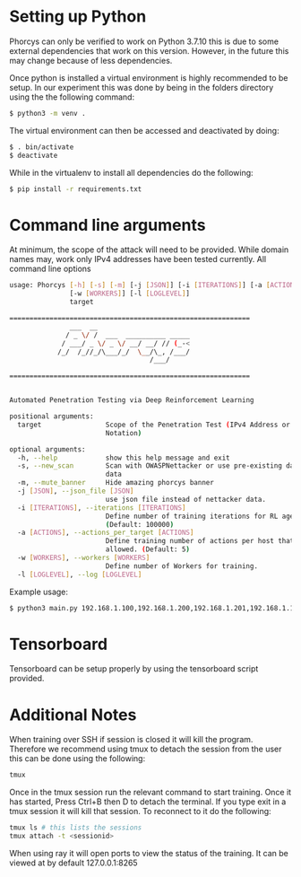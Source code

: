 # Setting up Python

Phorcys can only be verified to work on Python 3.7.10 this is due to some external dependencies that work on this version. However, in the future this may change because of less dependencies.

Once python is installed a virtual environment is highly recommended to be setup. In our experiment this was done by being in the folders directory using the the following command:

```bash
$ python3 -m venv .
```

The virtual environment can then be accessed and deactivated by doing:

```bash
$ . bin/activate
$ deactivate
```

While in the virtualenv to install all dependencies do the following:

```bash
$ pip install -r requirements.txt
```
# Command line arguments

At minimum, the scope of the attack will need to be provided. While domain names may, work only IPv4 addresses have been tested currently. All command line options

```bash
usage: Phorcys [-h] [-s] [-m] [-j [JSON]] [-i [ITERATIONS]] [-a [ACTIONS]]
               [-w [WORKERS]] [-l [LOGLEVEL]]
               target

============================================================
               ___  __                   
              / _ \/ /  ___  __________ _____
             / ___/ _ \/ _ \/ __/ __/ // (_-<
            /_/  /_//_/\___/_/  \__/\_, /___/
                                   /___/

============================================================


Automated Penetration Testing via Deep Reinforcement Learning

positional arguments:
  target                Scope of the Penetration Test (IPv4 Address or CIDR
                        Notation)

optional arguments:
  -h, --help            show this help message and exit
  -s, --new_scan        Scan with OWASPNettacker or use pre-existing data scan
                        data
  -m, --mute_banner     Hide amazing phorcys banner
  -j [JSON], --json_file [JSON]
                        use json file instead of nettacker data.
  -i [ITERATIONS], --iterations [ITERATIONS]
                        Define number of training iterations for RL agent
                        (Default: 100000)
  -a [ACTIONS], --actions_per_target [ACTIONS]
                        Define training number of actions per host that is
                        allowed. (Default: 5)
  -w [WORKERS], --workers [WORKERS]
                        Define number of Workers for training.
  -l [LOGLEVEL], --log [LOGLEVEL]
```

Example usage:

```bash
$ python3 main.py 192.168.1.100,192.168.1.200,192.168.1.201,192.168.1.183,192.168.1.231,192.168.1.79,192.168.1.115 -j temp.json -a 7 -w 10
```


# Tensorboard
Tensorboard can be setup properly by using the tensorboard script provided. 

# Additional Notes
When training over SSH if session is closed it will kill the program. Therefore we recommend using tmux to detach the session from the user this can be done using the following:

```bash
tmux 
```

Once in the tmux session run the relevant command to start training. Once it has started, Press Ctrl+B then D to detach the terminal. If you type exit in a tmux session it will kill that session. To reconnect to it do the following:

```bash
tmux ls # this lists the sessions
tmux attach -t <sessionid> 
```

When using ray it will open ports to view the status of the training. It can be viewed at by default 127.0.0.1:8265